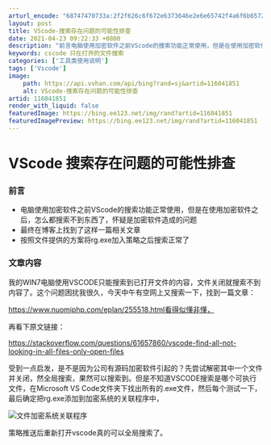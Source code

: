 ```yaml
---
arturl_encode: "68747470733a:2f2f626c6f672e6373646e2e6e65742f4a6f6b65725f485f2f:61727469636c652f64657461696c732f313136303431383531"
layout: post
title: VScode-搜索存在问题的可能性排查
date: 2021-04-23 09:22:33 +0800
description: "前言电脑使用加密软件之前VScode的搜索功能正常使用，但是在使用加密软件之"
keywords: cscode 只在打开的文件搜索
categories: ['工具类使用说明']
tags: ['Vscode']
image:
    path: https://api.vvhan.com/api/bing?rand=sj&artid=116041851
    alt: VScode-搜索存在问题的可能性排查
artid: 116041851
render_with_liquid: false
featuredImage: https://bing.ee123.net/img/rand?artid=116041851
featuredImagePreview: https://bing.ee123.net/img/rand?artid=116041851
---
```


# VScode 搜索存在问题的可能性排查

### 前言

* 电脑使用加密软件之前VScode的搜索功能正常使用，但是在使用加密软件之后，怎么都搜索不到东西了，怀疑是加密软件造成的问题
* 最终在博客上找到了这样一篇相关文章
* 按照文件提供的方案将rg.exe加入策略之后搜索正常了

### 文章内容

我的WIN7电脑使用VSCODE只能搜索到已打开文件的内容，文件关闭就搜索不到内容了。这个问题困扰我很久，今天中午有空网上又搜索一下，找到一篇文章：
  
https://www.nuomiphp.com/eplan/255518.html看得似懂非懂，
  
再看下原文链接：
  
https://stackoverflow.com/questions/61657860/vscode-find-all-not-looking-in-all-files-only-open-files
  
受到一点启发，是不是因为公司有源码加密软件引起的？先尝试解密其中一个文件并关闭，然全局搜索，果然可以搜索到。但是不知道VSCODE搜索是哪个可执行文件，在Microsoft VS Code文件夹下找出所有的.exe文件，然后每个测试一下，最后确定把rg.exe添加到加密系统的关联程序中，
  
![文件加密系统关联程序](https://i-blog.csdnimg.cn/blog_migrate/b26530ed0ecaaa3137ff044c26bb6058.png#pic_center)
  
策略推送后重新打开vscode真的可以全局搜索了。